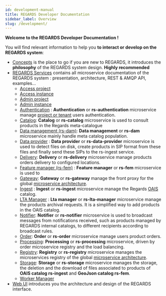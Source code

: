 ```yaml
---
id: development-manual
title: REGARDS Developer Documentation
sidebar_label: Overview
slug: /development/
---
```


**Welcome to the REGARDS Developer Documentation !**

You will find relevant information to help you **to interact or develop on the REGARDS system**:

- [Concepts](./concepts/01-overview.md) is the place to go if you are new to REGARDS, it introduces the **philosophy**
  of
  the REGARDS system design. **Highly recommended**
- [REGARDS Services](./services/overview.md) contains all microservice documentation of the REGARDS system :
  presentation,
  architecture, REST & AMQP API, examples...
    - [Access project](./backend/regards/access/access.md)
    - [Access instance](./backend/regards/access/access.md)
    - [Admin project](./backend/regards/admin/admin.md)
    - [Admin instance](./backend/regards/admin-instance/overview.md)
    - [Authentication](services/authentication/authentication-overview.md) : **Authentication** or **rs-authentication**
      microservice manage [project or tenant](./concepts/03-multitenant.md) users authentication.
    - [Catalog](services/catalog/overview.md): **Catalog** or **rs-catalog** microservice is used to consult
      products in the Regards meta-catalogue
    - [Data management (rs-dam)](./services/overview.md): **Data management** or **rs-dam** microservice mainly handle
      meta catalog population.
    - [Data provider](./services/dataprovider/dataprovider-overview.md) : **Data provider** or **rs-data-provider**
      microservice is used to detect files on disk, create products in SIP format from these files and finally send
      these SIPs to the rs-ingest service.
    - [Delivery](./services/delivery/delivery-overview.md): **Delivery** or **rs-delivery** microservice manage products orders
      delivery to configured locations.
    - [Feature manager (rs-fem)](services/fem/overview.md) : **Feature manager** or **rs-fem** microservice is used to
    - [Gateway](./services/gateway/gateway.md): **Gateway** or **rs-gateway** manage the front proxy for the
      global [microservice architecture](./concepts/02-microservices.md).
    - [Ingest](services/ingest/overview.md) : **Ingest** or **rs-ingest** microservice manage the
      Regards [OAIS](appendices/01-oais.md) catalog.
    - [LTA Manager](services/lta-manager/lta-manager.md) : **Lta manager** or **rs-lta-manager** microservice manage the
      products archival requests.
      It is a simplified way to add products in the OAIS catalog.
    - [Notifier](services/notifier/overview.md): **Notifier** or **rs-notifier** microservice is used to broadcast
      messages from notifications received, such as products managed by REGARDS internal catalogs, to different
      recipients according to broadcast rules.
    - [Order](services/order/overview.md):  **Order** or **rs-order** microservice manage users product orders.
    - [Processing](services/processing/overview.md): **Processing** or **rs-processing** microservice, driven by order
      microservice registry and the load balancing.
    - [Registry](services/registry/overview.md): **Registry** or **rs-registry** microservice manages the microservices
      registry of
      the global [microservice architecture](./concepts/02-microservices.md).
    - [Storage](services/storage/overview.md): **Storage** or **rs-storage** microservice manages the storage, the
      deletion and the download of files associated to products of **OAIS catalog rs-ingest** and **GeoJson catalog
      rs-fem**.
    - [Worker Manager](./backend/regards/worker-manager/storage.md)
- [Web UI](./frontend/arch.md) introduces you the architecture and design of the REGARDS interface.
